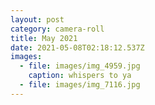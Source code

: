 ```yaml
---
layout: post
category: camera-roll
title: May 2021
date: 2021-05-08T02:18:12.537Z
images:
  - file: images/img_4959.jpg
    caption: whispers to ya
  - file: images/img_7116.jpg
---
```

